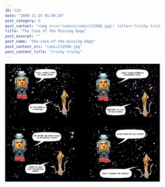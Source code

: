 ```yaml
---
ID: 528
date: "2008-11-25 01:00:26"
post_category: 0
post_content: "<img src=\"comics/comic112508.jpg\" title=\"tricky tricky\" />"
title: "The Case of the Missing Dopp"
post_excerpt: ""
post_name: "the-case-of-the-missing-dopp"
post_content_src: "comic112508.jpg"
post_content_title: "tricky tricky"
---
```



[![tricky tricky](/comics-hi-res/comic112508.jpg)](/comics-hi-res/comic112508.jpg "tricky tricky")
